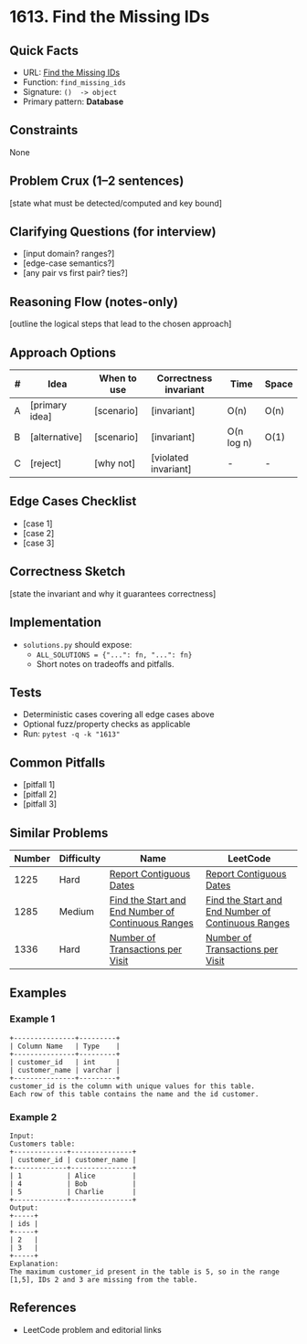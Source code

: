 # 1613. Find the Missing IDs

## Quick Facts

- URL: [Find the Missing IDs](https://leetcode.com/problems/find-the-missing-ids/)
- Function: `find_missing_ids`
- Signature: `()  -> object`
- Primary pattern: **Database**

## Constraints

None

## Problem Crux (1–2 sentences)

[state what must be detected/computed and key bound]

## Clarifying Questions (for interview)

- [input domain? ranges?]
- [edge-case semantics?]
- [any pair vs first pair? ties?]

## Reasoning Flow (notes-only)

[outline the logical steps that lead to the chosen approach]

## Approach Options

| # | Idea | When to use | Correctness invariant | Time | Space |
|---|------|-------------|-----------------------|------|-------|
| A | [primary idea] | [scenario] | [invariant] | O(n) | O(n) |
| B | [alternative] | [scenario] | [invariant] | O(n log n) | O(1) |
| C | [reject] | [why not] | [violated invariant] | - | - |

## Edge Cases Checklist

- [case 1]
- [case 2]
- [case 3]

## Correctness Sketch

[state the invariant and why it guarantees correctness]

## Implementation

- `solutions.py` should expose:
  - `ALL_SOLUTIONS = {"...": fn, "...": fn}`
  - Short notes on tradeoffs and pitfalls.

## Tests

- Deterministic cases covering all edge cases above
- Optional fuzz/property checks as applicable
- Run: `pytest -q -k "1613"`

## Common Pitfalls

- [pitfall 1]
- [pitfall 2]
- [pitfall 3]

## Similar Problems

| Number | Difficulty | Name | LeetCode |
|---|---|---|---|
| 1225 | Hard | [Report Contiguous Dates](../1225-report-contiguous-dates/readme.md) | [Report Contiguous Dates](https://leetcode.com/problems/report-contiguous-dates/) |
| 1285 | Medium | [Find the Start and End Number of Continuous Ranges](../1285-find-the-start-and-end-number-of-continuous-ranges/readme.md) | [Find the Start and End Number of Continuous Ranges](https://leetcode.com/problems/find-the-start-and-end-number-of-continuous-ranges/) |
| 1336 | Hard | [Number of Transactions per Visit](../1336-number-of-transactions-per-visit/readme.md) | [Number of Transactions per Visit](https://leetcode.com/problems/number-of-transactions-per-visit/) |

## Examples

### Example 1

```text
+---------------+---------+
| Column Name   | Type    |
+---------------+---------+
| customer_id   | int     |
| customer_name | varchar |
+---------------+---------+
customer_id is the column with unique values for this table.
Each row of this table contains the name and the id customer.
```

### Example 2

```text
Input: 
Customers table:
+-------------+---------------+
| customer_id | customer_name |
+-------------+---------------+
| 1           | Alice         |
| 4           | Bob           |
| 5           | Charlie       |
+-------------+---------------+
Output: 
+-----+
| ids |
+-----+
| 2   |
| 3   |
+-----+
Explanation: 
The maximum customer_id present in the table is 5, so in the range [1,5], IDs 2 and 3 are missing from the table.
```

## References

- LeetCode problem and editorial links
